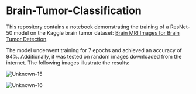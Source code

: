 # Brain-Tumor-Classification

This repository contains a notebook demonstrating the training of a ResNet-50 model on the Kaggle brain tumor dataset: [Brain MRI Images for Brain Tumor Detection](https://www.kaggle.com/datasets/navoneel/brain-mri-images-for-brain-tumor-detection).

The model underwent training for 7 epochs and achieved an accuracy of 94%. Additionally, it was tested on random images downloaded from the internet. The following images illustrate the results:

![Unknown-15](https://github.com/erictom97/Brain-Tumor-Classification/assets/40288848/10a6877d-16a6-439a-8461-d0dbe83389ab)


![Unknown-16](https://github.com/erictom97/Brain-Tumor-Classification/assets/40288848/ffffb24b-c245-40d6-b3bf-13e4dbe8e55b)

